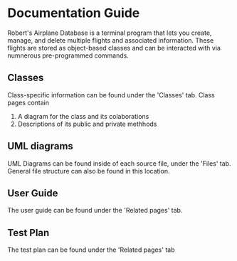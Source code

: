 # Documentation Guide #
Robert's Airplane Database is a terminal program that lets you create, manage, and delete multiple flights and associated information.  These flights are stored as object-based classes and can be interacted with via numnerous pre-programmed commands.

## Classes ##
Class-specific information can be found under the 'Classes' tab.  Class pages contain
1. A diagram for the class and its colaborations
2. Descriptions of its public and private methhods

## UML diagrams ##
UML Diagrams can be found inside of each source file, under the 'Files' tab.  General file structure can also be found in this location.

## User Guide ##
The user guide can be found under the 'Related pages' tab.

## Test Plan ##
The test plan can be found under the 'Related pages' tab